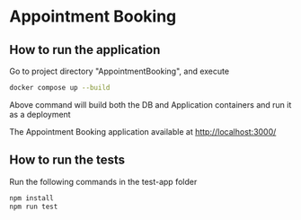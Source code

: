 # Appointment Booking

## How to run the application
Go to project directory "AppointmentBooking", and execute 
```bash
docker compose up --build
```
Above command will build both the DB and Application containers and run it as a deployment

The Appointment Booking application available at [http://localhost:3000/](http://localhost:3000/) 

## How to run the tests

Run the following commands in the test-app folder
```bash
npm install
npm run test
```
